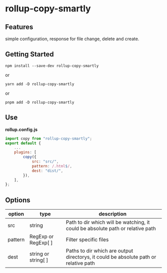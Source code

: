 # rollup-copy-smartly

## Features

simple configuration, response for file change, delete and create.

## Getting Started

```console
npm install --save-dev rollup-copy-smartly
```

or

```console
yarn add -D rollup-copy-smartly
```

or

```console
pnpm add -D rollup-copy-smartly
```

## Use

**rollup.config.js**

```js
import copy from "rollup-copy-smartly";
export default {
    ...
    plugins: [
        copy({
            src: "src/",
            pattern: /.html$/,
            dest: "dist/",
        }),
    ],
};
```

## Options

| option  | type                | description                                                                          |
| ------- | ------------------- | ------------------------------------------------------------------------------------ |
| src     | string              | Path to dir which will be watching, it could be absolute path or relative path      |
| pattern | RegExp or RegExp[ ] | Filter specific files                                                                |
| dest    | string or string[ ] | Paths to dir which are output directorys, it could be absolute path or relative path |
